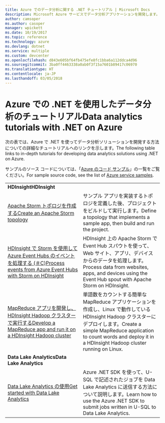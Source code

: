 ```yaml
---
title: Azure でのデータ分析に関する .NET チュートリアル | Microsoft Docs
description: Microsoft Azure サービスでデータ分析アプリケーションを開発します。
author: camsoper
ms.author: casoper
manager: wpickett
ms.date: 10/19/2017
ms.topic: reference
ms.technology: azure
ms.devlang: dotnet
ms.service: multiple
ms.custom: devcenter
ms.openlocfilehash: d843e605bf64fb475efe8fc1bba6a112ddca4d96
ms.sourcegitcommit: 3ba0ff4463338a0ab0f3f15a7601b89417c06970
ms.translationtype: HT
ms.contentlocale: ja-JP
ms.lasthandoff: 03/05/2018
---
```

# <a name="data-analytics-tutorials-with-net-on-azure"></a><span data-ttu-id="d1a47-103">Azure での .NET を使用したデータ分析のチュートリアル</span><span class="sxs-lookup"><span data-stu-id="d1a47-103">Data analytics tutorials with .NET on Azure</span></span>

<span data-ttu-id="d1a47-104">次の表では、Azure で .NET を使ってデータ分析ソリューションを開発する方法についての詳細なチュートリアルへのリンクを示します。</span><span class="sxs-lookup"><span data-stu-id="d1a47-104">The following table links to in-depth tutorials for developing data analytics solutions using .NET on Azure.</span></span> 

<span data-ttu-id="d1a47-105">サンプルのソース コードについては、「[Azure のコード サンプル](https://azure.microsoft.com/resources/samples/?platform=dotnet)」の一覧をご覧ください。</span><span class="sxs-lookup"><span data-stu-id="d1a47-105">For sample source code, see the list of [Azure service samples](https://azure.microsoft.com/resources/samples/?platform=dotnet).</span></span>

| | |
|---|---|
| <span data-ttu-id="d1a47-106">**HDInsight**</span><span class="sxs-lookup"><span data-stu-id="d1a47-106">**HDInsight**</span></span> | |
| <span data-ttu-id="d1a47-107">[Apache Storm トポロジを作成する][1]</span><span class="sxs-lookup"><span data-stu-id="d1a47-107">[Create an Apache Storm topology][1]</span></span> | <span data-ttu-id="d1a47-108">サンプル アプリを実装するトポロジを定義した後、プロジェクトをビルドして実行します。</span><span class="sxs-lookup"><span data-stu-id="d1a47-108">Define a topology that implements a sample app, then build and run the project.</span></span> | 
| <span data-ttu-id="d1a47-109">[HDInsight で Storm を使用して Azure Event Hubs のイベントを処理する (＃C)][2]</span><span class="sxs-lookup"><span data-stu-id="d1a47-109">[Process events from Azure Event Hubs with Storm on HDInsight][2]</span></span> | <span data-ttu-id="d1a47-110">HDInsight 上の Apache Storm で Event Hub スパウトを使って、Web サイト、アプリ、デバイスからのデータを処理します。</span><span class="sxs-lookup"><span data-stu-id="d1a47-110">Process data from websites, apps, and devices using the Event Hub spout with Apache Storm on HDInsight.</span></span>
| <span data-ttu-id="d1a47-111">[MapReduce アプリを開発し、HDInsight Hadoop クラスターで実行する][3]</span><span class="sxs-lookup"><span data-stu-id="d1a47-111">[Develop a MapReduce app and run it on a HDInsight Hadoop cluster][3]</span></span> | <span data-ttu-id="d1a47-112">単語数をカウントする簡単な MapReduce アプリケーションを作成し、Linux で動作している HDInsight Hadoop クラスターにデプロイします。</span><span class="sxs-lookup"><span data-stu-id="d1a47-112">Create a simple MapReduce application to count words and deploy it in a HDInsight Hadoop cluster running on Linux.</span></span> |
| <span data-ttu-id="d1a47-113">**Data Lake Analytics**</span><span class="sxs-lookup"><span data-stu-id="d1a47-113">**Data Lake Analytics**</span></span> | |
| <span data-ttu-id="d1a47-114">[Data Lake Analytics の使用][4]</span><span class="sxs-lookup"><span data-stu-id="d1a47-114">[Get started with Data Lake Analytics][4]</span></span> | <span data-ttu-id="d1a47-115">Azure .NET SDK を使って、U-SQL で記述されたジョブを Data Lake Analytics に送信する方法について説明します。</span><span class="sxs-lookup"><span data-stu-id="d1a47-115">Learn how to use the Azure .NET SDK to submit jobs written in U-SQL to Data Lake Analytics.</span></span>|


[1]: /azure/hdinsight/hdinsight-storm-develop-csharp-event-hub-topology
[2]: /azure/hdinsight/hdinsight-storm-develop-csharp-visual-studio-topology
[3]: /azure/hdinsight/hdinsight-hadoop-dotnet-csharp-mapreduce-streaming
[4]: /azure/data-lake-analytics/data-lake-analytics-get-started-net-sdk
